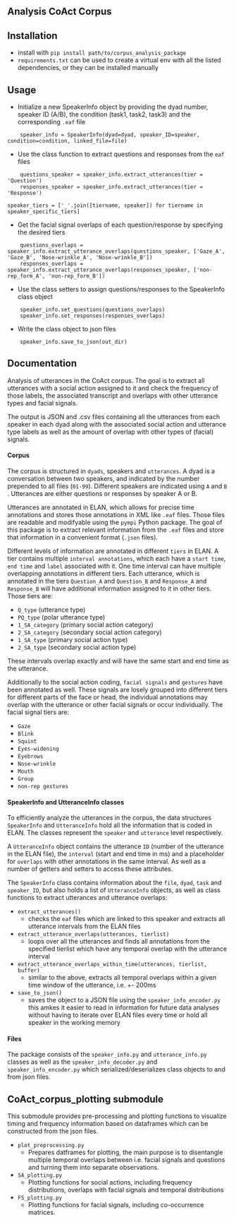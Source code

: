 ## Analysis CoAct Corpus


## Installation

* install with `pip install path/to/corpus_analysis_package`
* `requirements.txt` can be used to create a virtual env with all the listed dependencies, or they can be installed manually

## Usage


* Initialize a new SpeakerInfo object by providing the dyad number, speaker ID (A/B), the condition (task1, task2, task3) and the corresponding `.eaf` file
``` 
    speaker_info = SpeakerInfo(dyad=dyad, speaker_ID=speaker, condition=condition, linked_file=file)     
``` 

* Use the class function to extract questions and responses from the `eaf` files
```
    questions_speaker = speaker_info.extract_utterances(tier = 'Question')
    responses_speaker = speaker_info.extract_utterances(tier = 'Response')
```
    speaker_tiers = ['_'.join([tiername, speaker]) for tiername in speaker_specific_tiers]
    
* Get the facial signal overlaps of each question/response by specifying the desired tiers

```
    questions_overlaps = speaker_info.extract_utterance_overlaps(questions_speaker, ['Gaze_A', 'Gaze_B', 'Nose-wrinkle_A', 'Nose-wrinkle_B'])
    responses_overlaps = speaker_info.extract_utterance_overlaps(responses_speaker, ['non-rep_form_A', 'non-rep_form_B'])
```

* Use the class setters to assign questions/responses to the SpeakerInfo class object 

```
    speaker_info.set_questions(questions_overlaps)
    speaker_info.set_responses(responses_overlaps)
```

* Write the class object to json files

``` 
    speaker_info.save_to_json(out_dir)
```

## Documentation

Analysis of utterances in the CoAct corpus. The goal is to extract all utterances with a social action assigned to it and check the frequency of those labels, the associated transcript and overlaps with other utterance types and facial signals.

The output is JSON and .csv files containing all the utterances from each speaker in each dyad along with the associated social action and utterance type labels as well as the amount of overlap with other types of (facial) signals.

#### Corpus

The corpus is structured in `dyads`, speakers and `utterances`.  A dyad is a conversation between two speakers, and indicated by the number prepended to all files (`01-99`). Different speakers are indicated using `A` and `B` .  Utterances are either questions or responses by speaker A or B.

Utterances are annotated in ELAN, which allows for precise time annotations and stores those annotations in XML like `.eaf` files. Those files are readable and modifyable using the `pympi` Python package. The goal of this package is to extract relevant information from the `.eaf` files and store that information in a convenient format (`.json` files).

Different levels of information are annotated in different `tiers` in ELAN. A tier contains multiple `interval annotations`, which each have a `start time`, `end time` and `label` associated with it. One time interval can have multiple overlapping annotations in different tiers. Each utterance, which is annotated in the tiers `Question_A` and `Question_B` and `Response_A` and `Response_B` will have additional information assigned to it in other tiers. Those tiers are:

* `Q_type` (utterance type)
* `PQ_type` (polar utterance type)
* `1_SA_category` (primary social action category)
* `2_SA_category` (secondary social action category)
* `1_SA_type` (primary social action type)
* `2_SA_type` (secondary social action type)

These intervals overlap exactly and will have the same start and end time as the utterance.

Additionally to the social action coding, `facial signals` and `gestures` have been annotated as well. These signals are losely grouped into different tiers for different parts of the face or head, the individual annotations may overlap with the utterance or other facial signals or occur individually. The facial signal tiers are:

* `Gaze`
* `Blink`
* `Squint`
* `Eyes-widening`
* `Eyebrows`
* `Nose-wrinkle`
* `Mouth`
* `Group`
* `non-rep gestures`

#### SpeakerInfo and UtteranceInfo classes

To efficiently analyze the utterances in the corpus, the data structures `SpeakerInfo` and `UtteranceInfo` hold all the information that is coded in ELAN. The classes represent the `speaker` and `utterance` level respectively.

A `UtteranceInfo` object contains the utterance `ID` (number of the utterance in the ELAN file), the `interval` (start and end time in ms) and a placeholder for `overlaps` with other annotations in the same interval. As well as a number of getters and setters to access these attributes.

The `SpeakerInfo` class contains information about the `file`, `dyad`, `task` and `speaker_ID`, but also holds a list of `UtteranceInfo` objects, as well as class functions to extract utterances and utterance overlaps:

* `extract_utterances()`
  * checks the `eaf` files which are linked to this speaker and extracts all utterance intervals from the ELAN files
* `extract_utterance_overlaps(utterances, tierlist)`
  * loops over all the utterances and finds all annotations from the specified tierlist which have any temporal overlap with the utterance interval
* `extract_utterance_overlaps_within_time(utterances, tierlist, buffer)`
  * similar to the above, extracts all temporal overlaps within a given time window of the utterance, i.e. +- 200ms
* `save_to_json()`
  * saves the object to a JSON file using the `speaker_info_encoder.py` this amkes it easier to read in information for future data analyses without having to iterate over ELAN files every time or hold all speaker in the working memory

#### Files

The package consists of the `speaker_info.py` and `utterance_info.py` classes as well as the `speaker_info_decoder.py` and `speaker_info_encoder.py` which serialized/deserializes class objects to and from json files.

## CoAct_corpus_plotting submodule

This submodule provides pre-processing and plotting functions to visualize timing and frequency information based on dataframes which can be constructed from the json files.

* `plot_preprocessing.py`
  * Prepares datframes for plotting, the main purpose is to disentangle multiple temporal overlaps between i.e. facial signals and questions and turning them into separate observations.
* `SA_plotting.py`
  * Plotting functions for social actions, including frequency distributions, overlaps with facial signals and temporal distributions
* `FS_plotting.py`
  * Plotting functions for facial signals, including co-occurrence matrices.